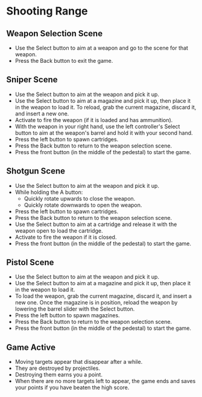 # Shooting Range
## Weapon Selection Scene
- Use the Select button to aim at a weapon and go to the scene for that weapon.
- Press the Back button to exit the game.

## Sniper Scene
- Use the Select button to aim at the weapon and pick it up.
- Use the Select button to aim at a magazine and pick it up, then place it in the weapon to load it. To reload, grab the current magazine, discard it, and insert a new one.
- Activate to fire the weapon (if it is loaded and has ammunition).
- With the weapon in your right hand, use the left controller's Select button to aim at the weapon's barrel and hold it with your second hand.
- Press the left button to spawn cartridges.
- Press the Back button to return to the weapon selection scene.
- Press the front button (in the middle of the pedestal) to start the game.

## Shotgun Scene
- Use the Select button to aim at the weapon and pick it up.
- While holding the A button:
	- Quickly rotate upwards to close the weapon.
	- Quickly rotate downwards to open the weapon.
- Press the left button to spawn cartridges.
- Press the Back button to return to the weapon selection scene.
- Use the Select button to aim at a cartridge and release it with the weapon open to load the cartridge.
- Activate to fire the weapon if it is closed.
- Press the front button (in the middle of the pedestal) to start the game.

## Pistol Scene
- Use the Select button to aim at the weapon and pick it up.
- Use the Select button to aim at a magazine and pick it up, then place it in the weapon to load it.
- To load the weapon, grab the current magazine, discard it, and insert a new one. Once the magazine is in position, reload the weapon by lowering the barrel slider with the Select button.
- Press the left button to spawn magazines.
- Press the Back button to return to the weapon selection scene.
- Press the front button (in the middle of the pedestal) to start the game.

## Game Active
- Moving targets appear that disappear after a while.
- They are destroyed by projectiles.
- Destroying them earns you a point.
- When there are no more targets left to appear, the game ends and saves your points if you have beaten the high score.
  

